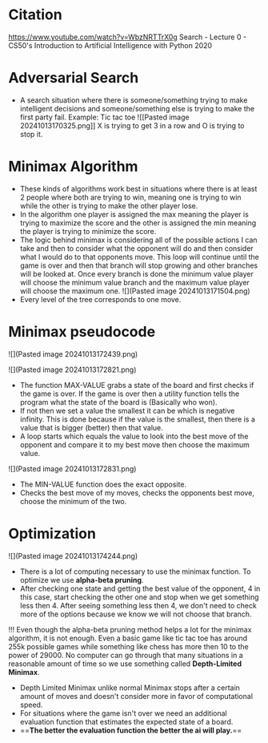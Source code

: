 

# Citation 
https://www.youtube.com/watch?v=WbzNRTTrX0g  Search - Lecture 0 - CS50's Introduction to Artificial Intelligence with Python 2020

# Adversarial Search
- A search situation where there is someone/something trying to make intelligent decisions and someone/something else is trying to make the first party fail. Example: Tic tac toe
![[Pasted image 20241013170325.png]]
X is trying to get 3 in a row and O is trying to stop it.

# Minimax Algorithm
- These kinds of algorithms work best in situations where there is at least 2 people where both are trying to win, meaning one is trying to win while the other is trying to make the other player lose.
- In the algorithm one player is assigned the max meaning the player is trying to maximize the score and the other is assigned the min meaning the player is trying to minimize the score.
- The logic behind minimax is considering all of the possible actions I can take and then to consider what the opponent will do and then consider what I would do to that opponents move. This loop will continue until the game is over and then that branch will stop growing and other branches will be looked at. Once every branch is done the minimum value player will choose the minimum value branch and the maximum value player will choose the maximum one. 
![](Pasted image 20241013171504.png)
- Every level of the tree corresponds to one move.



# Minimax pseudocode
![](Pasted image 20241013172439.png)

![](Pasted image 20241013172821.png)
- The function MAX-VALUE grabs a state of the board and first checks if the game is over. If the game is over then a utility function tells the program what the state of the board is (Basically who won).
- If not then we set a value the smallest it can be which is negative infinity. This is done because if the value is the smallest, then there is a value that is bigger (better) then that value.
- A loop starts which equals the value to look into the best move of the opponent and compare it to my best move then choose the maximum value.

![](Pasted image 20241013172831.png)
- The MIN-VALUE function does the exact opposite.
- Checks the best move of my moves, checks the opponents best move, choose the minimum of the two.

# Optimization
![](Pasted image 20241013174244.png)
- There is a lot of computing necessary to use the minimax function. To optimize we use **alpha-beta pruning**. 
- After checking one state and getting the best value of the opponent, 4 in this case, start checking the other one and stop when we get something less then 4. After seeing something less then 4, we don't need to check more of the options because we know we will not choose that branch.


!!! Even though the alpha-beta pruning method helps a lot for the minimax algorithm, it is not enough. Even a basic game like tic tac toe has around 255k possible games while something like chess has more then 10 to the power of 29000. No computer can go through that many situations in a reasonable amount of time so we use something called **Depth-Limited Minimax**.


- Depth Limited Minimax unlike normal Minimax stops after a certain amount of moves and doesn't consider more in favor of computational speed.
- For situations where the game isn't over we need an additional evaluation function that estimates the expected state of a board.
- ==**The better the evaluation function the better the ai will play.**==



